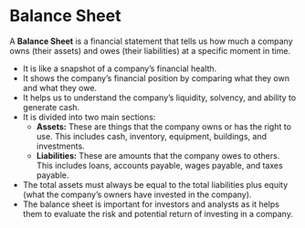 # Balance Sheet

A **Balance Sheet** is a financial statement that tells us how much a company owns (their assets) and owes (their liabilities) at a specific moment in time. 

* It is like a snapshot of a company’s financial health.
* It shows the company’s financial position by comparing what they own and what they owe.
* It helps us to understand the company’s liquidity, solvency, and ability to generate cash.
* It is divided into two main sections:
  * **Assets:** These are things that the company owns or has the right to use. This includes cash, inventory, equipment, buildings, and investments.
  * **Liabilities:** These are amounts that the company owes to others. This includes loans, accounts payable, wages payable, and taxes payable.
* The total assets must always be equal to the total liabilities plus equity (what the company’s owners have invested in the company). 
* The balance sheet is important for investors and analysts as it helps them to evaluate the risk and potential return of investing in a company.
